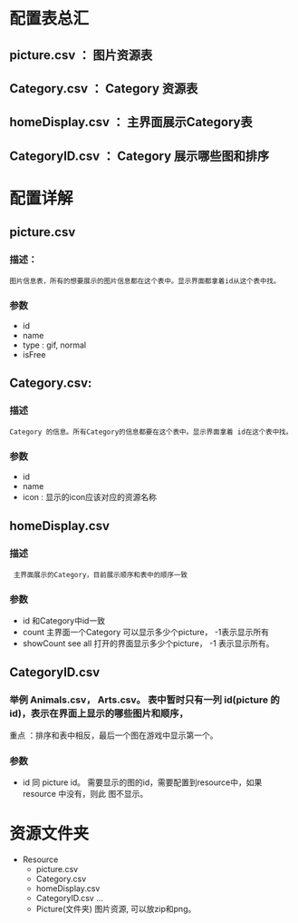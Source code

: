 # 配置表总汇
## picture.csv ： 图片资源表
## Category.csv ： Category 资源表
## homeDisplay.csv ： 主界面展示Category表
## CategoryID.csv ： Category 展示哪些图和排序

# 配置详解

## picture.csv

### 描述：
    图片信息表，所有的想要展示的图片信息都在这个表中。显示界面都拿着id从这个表中找。
### 参数
* id
* name
* type : gif, normal
* isFree

   
## Category.csv:

### 描述
    Category 的信息。所有Category的信息都要在这个表中。显示界面拿着 id在这个表中找。
### 参数
* id
* name
* icon : 显示的icon应该对应的资源名称

## homeDisplay.csv

### 描述
     主界面展示的Category，目前展示顺序和表中的顺序一致

### 参数
* id 和Category中id一致
* count 主界面一个Category 可以显示多少个picture， -1表示显示所有
* showCount see all 打开的界面显示多少个picture， -1 表示显示所有。

## CategoryID.csv 

### 举例 Animals.csv， Arts.csv。 表中暂时只有一列 id(picture 的 id)，表示在界面上显示的哪些图片和顺序，
  重点 ：排序和表中相反，最后一个图在游戏中显示第一个。

### 参数
* id 同 picture id。 需要显示的图的id，需要配置到resource中，如果resource 中没有，则此 图不显示。

# 资源文件夹
   * Resource
     * picture.csv
     * Category.csv
     * homeDisplay.csv
     * CategoryID.csv ...
     * Picture(文件夹) 图片资源, 可以放zip和png。 











